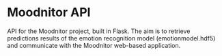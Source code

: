 # Moodnitor API
API for the Moodnitor project, built in Flask. The aim is to retrieve predictions results of the emotion recognition model (emotionmodel.hdf5) and communicate with the Moodnitor web-based application. 
